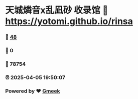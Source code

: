 # 天城燐音x乱凪砂 收录馆 :link: https://yotomi.github.io/rinsa 
### :page_facing_up: [48](https://yotomi.github.io/rinsa/tag.html) 
### :speech_balloon: 0 
### :hibiscus: 78754 
### :alarm_clock: 2025-04-05 19:50:07 
### Powered by :heart: [Gmeek](https://github.com/Meekdai/Gmeek)

